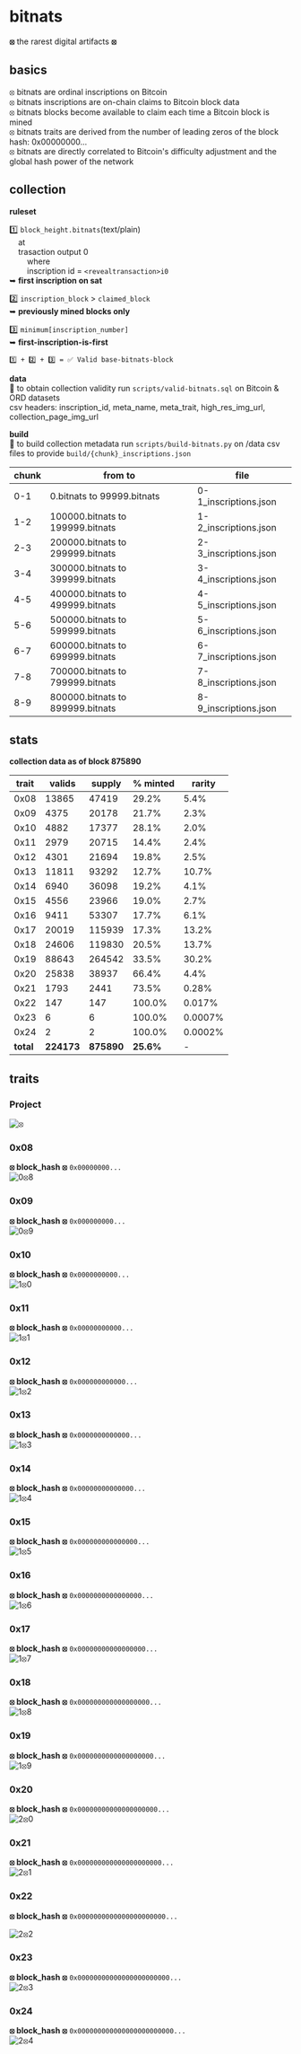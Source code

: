 # bitnats

**⦻** the rarest digital artifacts **⦻**

## basics

⦻ bitnats are ordinal inscriptions on Bitcoin  
⦻ bitnats inscriptions are on-chain claims to Bitcoin block data  
⦻ bitnats blocks become available to claim each time a Bitcoin block is mined  
⦻ bitnats traits are derived from the number of leading zeros of the block hash: 0x00000000...  
⦻ bitnats are directly correlated to Bitcoin's difficulty adjustment and the global hash power of the network  

## collection

**ruleset**  

1️⃣ `block_height.bitnats`(text/plain)  
&nbsp;&nbsp;&nbsp;&nbsp;at  
&nbsp;&nbsp;&nbsp;&nbsp;trasaction output 0  
&nbsp;&nbsp;&nbsp;&nbsp;&nbsp;&nbsp;&nbsp;&nbsp;where  
&nbsp;&nbsp;&nbsp;&nbsp;&nbsp;&nbsp;&nbsp;&nbsp;inscription id = `<revealtransaction>i0`  
➥ **first inscription on sat**  

2️⃣ `inscription_block` > `claimed_block`  
➥ **previously mined blocks only**  

3️⃣ `minimum[inscription_number]`  
➥ **first-inscription-is-first**  

`1️⃣ + 2️⃣ + 3️⃣ = ✅ Valid base-bitnats-block`

**data**  
📙 to obtain collection validity run `scripts/valid-bitnats.sql` on Bitcoin & ORD datasets  
csv headers: inscription_id, meta_name, meta_trait, high_res_img_url, collection_page_img_url

**build**  
📙 to build collection metadata run `scripts/build-bitnats.py` on /data csv files to provide `build/{chunk}_inscriptions.json`  

| chunk | from to | file |
| ----- | ------- | ---- |
| 0-1 | 0.bitnats to 99999.bitnats | 0-1_inscriptions.json |
| 1-2 | 100000.bitnats to 199999.bitnats | 1-2_inscriptions.json |
| 2-3 | 200000.bitnats to 299999.bitnats | 2-3_inscriptions.json |
| 3-4 | 300000.bitnats to 399999.bitnats | 3-4_inscriptions.json |
| 4-5 | 400000.bitnats to 499999.bitnats | 4-5_inscriptions.json |
| 5-6 | 500000.bitnats to 599999.bitnats | 5-6_inscriptions.json |
| 6-7 | 600000.bitnats to 699999.bitnats | 6-7_inscriptions.json |
| 7-8 | 700000.bitnats to 799999.bitnats | 7-8_inscriptions.json |
| 8-9 | 800000.bitnats to 899999.bitnats | 8-9_inscriptions.json |  

## stats

**collection data as of block 875890**

| trait | valids | supply | % minted | rarity |
|-------| -------| -------| -------- | ------- |
| 0x08 | 13865 | 47419 | 29.2% | 5.4% |
| 0x09 | 4375 | 20178 | 21.7% | 2.3% |
| 0x10 | 4882 | 17377 | 28.1% | 2.0% |
| 0x11 | 2979 | 20715 | 14.4% | 2.4% |
| 0x12 | 4301 | 21694 | 19.8% | 2.5% |
| 0x13 | 11811 | 93292 | 12.7% | 10.7% |
| 0x14 | 6940 | 36098 | 19.2% | 4.1% |
| 0x15 | 4556 | 23966 | 19.0% | 2.7% |
| 0x16 | 9411 | 53307 | 17.7% | 6.1% |
| 0x17 | 20019 | 115939 | 17.3% | 13.2% |
| 0x18 | 24606 | 119830 | 20.5% | 13.7% |
| 0x19 | 88643 | 264542 | 33.5% | 30.2% |
| 0x20 | 25838 | 38937 | 66.4% | 4.4% |
| 0x21 | 1793 | 2441 | 73.5% | 0.28% |
| 0x22 | 147 | 147 | 100.0% | 0.017% |
| 0x23 | 6 | 6 | 100.0% | 0.0007% |
| 0x24 | 2 | 2 | 100.0% | 0.0002% |
| **total** | **224173** | **875890** | **25.6%** | - |

## traits

### Project

![⦻](images/0.svg)

### 0x08

**⦻ block_hash ⦻** `0x00000000...`  
![0⦻8](images/08.svg)

### 0x09

**⦻ block_hash ⦻** `0x000000000...`  
![0⦻9](images/09.svg)

### 0x10

**⦻ block_hash ⦻** `0x0000000000...`  
![1⦻0](images/10.svg)

### 0x11

**⦻ block_hash ⦻** `0x00000000000...`  
![1⦻1](images/11.svg)

### 0x12

**⦻ block_hash ⦻** `0x000000000000...`  
![1⦻2](images/12.svg)

### 0x13

**⦻ block_hash ⦻** `0x0000000000000...`  
![1⦻3](images/13.svg)

### 0x14

**⦻ block_hash ⦻** `0x00000000000000...`  
![1⦻4](images/14.svg)

### 0x15

**⦻ block_hash ⦻** `0x000000000000000...`  
![1⦻5](images/15.svg)

### 0x16

**⦻ block_hash ⦻** `0x0000000000000000...`  
![1⦻6](images/16.svg)

### 0x17

**⦻ block_hash ⦻** `0x00000000000000000...`  
![1⦻7](images/17.svg)

### 0x18

**⦻ block_hash ⦻** `0x000000000000000000...`  
![1⦻8](images/18.svg)

### 0x19

**⦻ block_hash ⦻** `0x0000000000000000000...`  
![1⦻9](images/19.svg)

### 0x20

**⦻ block_hash ⦻** `0x00000000000000000000...`  
![2⦻0](images/20.svg)

### 0x21

**⦻ block_hash ⦻** `0x000000000000000000000...`  
![2⦻1](images/21.svg)

### 0x22

**⦻ block_hash ⦻** `0x0000000000000000000000...`  

![2⦻2](images/22.svg)

### 0x23

**⦻ block_hash ⦻** `0x00000000000000000000000...`  
![2⦻3](images/23.svg)  

### 0x24

**⦻ block_hash ⦻** `0x000000000000000000000000...`  
![2⦻4](images/24.svg)